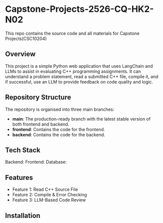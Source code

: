 # Capstone-Projects-2526-CQ-HK2-N02
This repo contains the source code and all materials for Capstone Projects(CSC10204)

## Overview
This project is a simple Python web application that uses LangChain and LLMs to assist in evaluating C++ programming assignments. It can understand a problem statement, read a submitted C++ file, compile it, and if successful, use an LLM to provide feedback on code quality and logic.

## Repository Structure
The repository is organised into three main branches:
- **main**: The production-ready branch with the latest stable version of both frontend and backend.
- **frontend**: Contains the code for the frontend.
- **backend**: Contains the code for the backend.

## Tech Stack
Backend: 
Frontend: 
Database: 

## Features
- Feature 1: Read C++ Source File
- Feature 2: Compile & Error Checking
- Feature 3: LLM-Based Code Review

## Installation
